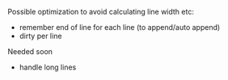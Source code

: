 
Possible optimization to avoid calculating line width etc:

- remember end of line for each line (to append/auto append)
- dirty per line

Needed soon

- handle long lines
